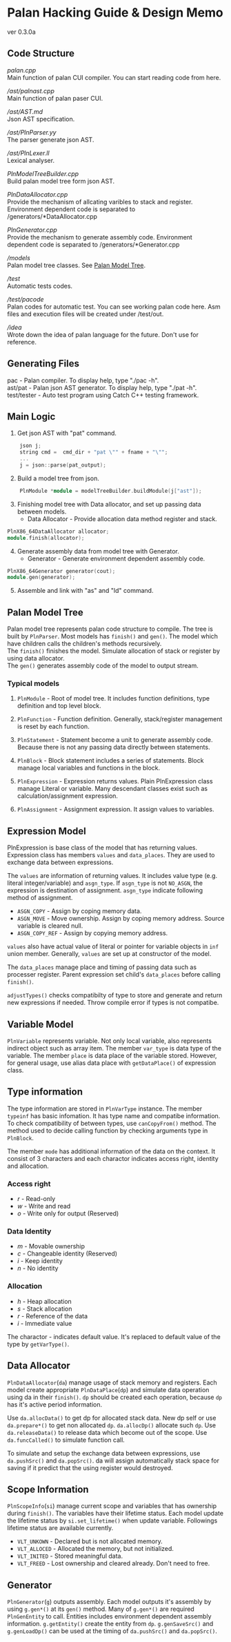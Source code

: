 Palan Hacking Guide & Design Memo
===================

ver 0.3.0a

Code Structure
--------------
*palan.cpp*  
	Main function of palan CUI compiler.
	You can start reading code from here.

*/ast/palnast.cpp*  
	Main function of palan paser CUI.

*/ast/AST.md*  
	Json AST specification.

*/ast/PlnParser.yy*  
	The parser generate json AST.

*/ast/PlnLexer.ll*  
	Lexical analyser.

*PlnModelTreeBuilder.cpp*  
	Build palan model tree form json AST.

*PlnDataAllocator.cpp*  
	Provide the mechanism of allcating varibles to stack and register.
	Environment dependent code is separated to /generators/*DataAllocator.cpp 

*PlnGenerator.cpp*  
	Provide the mechanism to generate assembly code.
	Environment dependent code is separated to /generators/*Generator.cpp 
	
*/models*  
	Palan model tree classes. See [Palan Model Tree](#PMT).

*/test*  
	Automatic tests codes.

*/test/pacode*  
	Palan codes for automatic test.
	You can see working palan code here.
	Asm files and execution files will be created under /test/out.

*/idea*  
	Wrote down the idea of palan language for the future.
	Don't use for reference.

Generating Files
----------------
pac - Palan compiler. To display help, type "./pac -h".  
ast/pat - Palan json AST generator. To display help, type "./pat -h".  
test/tester - Auto test program using Catch C++ testing framework.  

Main Logic
----------
1.  Get json AST with "pat" command.
```cpp
	json j;
	string cmd =  cmd_dir + "pat \"" + fname + "\"";
	...
	j = json::parse(pat_output);
```

2.  Build a model tree from json.
```cpp
	PlnModule *module = modelTreeBuilder.buildModule(j["ast"]);
```

3.  Finishing model tree with Data allocator, and set up passing data between models.
    *   Data Allocator - Provide allocation data method register and stack.
```cpp
PlnX86_64DataAllocator allocator;
module.finish(allocator);
```

4.  Generate assembly data from model tree with Generator.
    *   Generator - Generate environment dependent assembly code.
```cpp
PlnX86_64Generator generator(cout);
module.gen(generator);
```

5.  Assemble and link with "as" and "ld" command.

Palan Model Tree<a name="PMT"></a>
----------------
Palan model tree represents palan code structure to compile.
The tree is built by `PlnParser`. Most models has `finish()` and `gen()`.
The model which have children calls the children's methods recursively.  
The `finish()` finishes the model. Simulate allocation of stack or register by using data allocator.  
The `gen()` generates assembly code of the model to output stream.  

### Typical models 
1.  `PlnModule` - Root of model tree. It includes function definitions, type definition and top level block.

2.  `PlnFunction` - Function definition. Generally, stack/register management is reset by each function.

3.  `PlnStatement` - Statement become a unit to generate assembly code. Because there is not any passing data directly between statements.

4.  `PlnBlock` - Block statement includes a series of statements. Block manage local variables and functions in the block.

5.  `PlnExpression` - Expression returns values. Plain PlnExpression class manage Literal or variable.
    Many descendant classes exist such as calculation/assignment expression.

6.  `PlnAssignment` - Assignment expression. It assign values to variables.

Expression Model
----------------
PlnExpression is base class of the model that has returning values.
Expression class has members `values` and `data_places`.
They are used to exchange data between expressions.

The `values` are information of returning values.
It includes value type (e.g. literal integer/variable) and `asgn_type`.
If `asgn_type` is not `NO_ASGN`, the expression is destination of assignment.
`asgn_type` indicate following method of assignment.  

*   `ASGN_COPY` - Assign by coping memory data.
*   `ASGN_MOVE` - Move ownership. Assign by coping memory address. Source variable is cleared null.
*   `ASGN_COPY_REF` - Assign by copying memory address.

`values` also have actual value of literal or pointer for variable objects in `inf` union member.
Generally, `values` are set up at constructor of the model.

The `data_places` manage place and timing of passing data such as processer register.
Parent expression set child's `data_places` before calling `finish()`.

`adjustTypes()` checks compatibilty of type to store and generate and return new expressions if needed.
Throw compile error if types is not compatibe.

Variable Model
--------------
`PlnVariable` represents variable. Not only local variable, also represents indirect object such as array item.
The member `var_type` is data type of the variable.
The member `place` is data place of the variable stored.
However, for general usage, use alias data place with `getDataPlace()` of expression class.

Type information
-----------------
The type information are stored in `PlnVarType` instance.
The member `typeinf` has basic infomation. It has type name and compatibe information.
To check compatibility of between types, use `canCopyFrom()` method. The method used to decide calling function by checking arguments type in `PlnBlock`.

The member `mode` has additional information of the data on the context.
It consist of 3 characters and each charactor indicates access right, identity and allocation.

### Access right
*   *r* - Read-only
*   *w* - Write and read
*   *o* - Write only for output (Reserved)

### Data Identity
*   *m* - Movable ownership
*   *c* - Changeable identity (Reserved)
*   *i* - Keep identity
*   *n* - No identity

### Allocation
*   *h* - Heap allocation
*   *s* - Stack allocation
*   *r* - Reference of the data
*   *i* - Immediate value

The charactor *-* indicates default value. It's replaced to default value of the type by `getVarType()`.

Data Allocator
--------------
`PlnDataAllocator`(`da`) manage usage of stack memory and registers.
Each model create appropriate `PlnDataPlace`(`dp`) and simulate data operation
using da in their `finish()`. `dp` should be created each operation,
because `dp` has it's active period information.

Use `da.allocData()` to get dp for allocated stack data.
New dp self or use `da.prepare*()` to get non allocated `dp`.
`da.allocDp()` allocate such `dp`.
Use `da.releaseData()` to release data which become out of the scope.
Use `da.funcCalled()` to simulate function call.

To simulate and setup the exchange data between expressions, use `da.pushSrc()` and `da.popSrc()`.
da will assign automatically stack space for saving if it predict that the using register would destroyed.

Scope Information
-----------------
`PlnScopeInfo`(`si`) manage current scope and variables that has ownership during `finish()`.
The variables have their lifetime status.
Each model update the lifetime status by `si.set_lifetime()` when update variable.
Followings lifetime status are available currently.

*   `VLT_UNKOWN` - Declared but is not allocated memory.
*   `VLT_ALLOCED` - Allocated the memory, but not initialized.
*   `VLT_INITED` - Stored meaningful data.
*   `VLT_FREED` - Lost ownership and cleared already. Don't need to free.

Generator
---------
`PlnGenerator`(`g`) outputs assembly.
Each model outputs it's assembly by using `g.gen*()` at its `gen()` method.
Many of `g.gen*()` are required `PlnGenEntity` to call.
Entities includes environment dependent assembly information.
`g.getEntity()` create the entity from `dp`.
`g.genSaveSrc()` and `g.genLoadDp()` can be used at the timing of `da.pushSrc()` and `da.popSrc()`.
